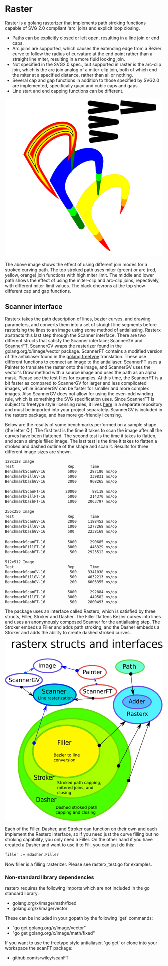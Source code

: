# Raster

Raster is a golang rasterizer that implements path stroking functions capable of SVG 2.0 compliant 'arc' joins and explicit loop closing. 



* Paths can be explicitly closed or left open, resulting in a line join or end caps. 
* Arc joins are supported, which causes the extending edge from a Bezier curve to follow the radius of curvature at the end point rather than a straight line miter, resulting in a more fluid looking join. 
* Not specified in the SVG2.0 spec., but supported in raster is the arc-clip join, which is the arc join analog of a miter-clip join, both of which end the miter at a specified distance, rather than all or nothing.
* Several cap and gap functions in addition to those specified by SVG2.0 are implemented, specifically quad and cubic caps and gaps.
* Line start and end capping functions can be different.


![rasterx example](doc/TestShapes4.svg.png?raw=true "Rasterx Example")

The above image shows the effect of using different join modes for a stroked curving path. The top stroked path uses miter (green) or arc (red, yellow, orange) join functions with high miter limit. The middle and lower path shows the effect of using the miter-clip and arc-clip joins, repectively, with different miter-limit values. The black chevrons at the top show different cap and gap functions.

## Scanner interface

Rasterx takes the path description of lines, bezier curves, and drawing parameters, and converts them into a set of straight line segments before rasterizing the lines to an image using some method of antialiasing. Rasterx abstracts this last step through the Scanner interface. There are two different structs that satisfy the Scanner interface; ScannerGV and [ScannerFT](https://github.com/srwiley/scanFT). ScannerGV wraps the rasterizer found in the golang.org/x/image/vector package. ScannerFT contains a modified version of the antialiaser found in the [golang freetype](https://github.com/golang/freetype) translation. These use different functions to connect an image to the antialiaser. ScannerFT uses a Painter to translate the raster onto the image, and ScannerGV uses the vector's Draw method with a source image and uses the path as an alpha mask. Please see the test files for examples. At this time, the ScannerFT is a bit faster as compared to ScannerGV for larger and less complicated images, while ScannerGV can be faster for smaller and more complex images. Also ScannerGV does not allow for using the even-odd winding rule, which is something the SVG specification uses. Since ScannerFT is subject to freetype style licensing rules, it lives [here](https://github.com/srwiley/scanFT) in a separate repository and must be imported into your project separately. ScannerGV is included in the rasterx package, and has more go-friendly licensing. 

Below are the results of some benchmarks performed on a sample shape (the letter Q ). The first test is the time it takes to scan the image after all the curves have been flattened. The second test is the time it takes to flatten, and scan a simple filled image. The last test is the time it takes to flatten a stroked and dashed outline of the shape and scan it. Results for three different image sizes are shown.


```
128x128 Image
Test                        Rep       Time
BenchmarkScanGV-16          5000      287180 ns/op
BenchmarkFillGV-16          5000      339831 ns/op
BenchmarkDashGV-16          2000      968265 ns/op

BenchmarkScanFT-16    	   20000       88118 ns/op
BenchmarkFillFT-16    	    5000      214370 ns/op
BenchmarkDashFT-16    	    1000     2063797 ns/op

256x256 Image
Test                        Rep       Time
BenchmarkScanGV-16          2000     1188452 ns/op
BenchmarkFillGV-16          1000     1277268 ns/op
BenchmarkDashGV-16          500      2238169 ns/op

BenchmarkScanFT-16    	    5000      290685 ns/op
BenchmarkFillFT-16    	    3000      446329 ns/op
BenchmarkDashFT-16    	     500     2923512 ns/op

512x512 Image
Test                        Rep       Time
BenchmarkScanGV-16           500     3341038 ns/op
BenchmarkFillGV-16           500     4032213 ns/op
BenchmarkDashGV-16           200     6003355 ns/op

BenchmarkScanFT-16    	    5000      292884 ns/op
BenchmarkFillFT-16    	    3000      449582 ns/op
BenchmarkDashFT-16    	     500     2800493 ns/op
```

The package uses an interface called Rasterx, which is satisfied by three structs, Filler, Stroker and Dasher.  The Filler flattens Bezier curves into lines and uses an anonymously composed Scanner for the antialiasing step. The Stroker embeds a Filler and adds path stroking, and the Dasher embedds a Stroker and adds the ability to create dashed stroked curves.


![rasterx Scheme](doc/schematic.png?raw=true "Rasterx Scheme")

Each of the Filler, Dasher, and Stroker can function on their own and each implement the Rasterx interface, so if you need just the curve filling but no stroking capability, you only need a Filler. On the other hand if you have created a Dasher and want to use it to Fill, you can just do this:

```golang
filler := &dasher.Filler
```
Now filler is a filling rasterizer. Please see rasterx_test.go for examples.


### Non-standard library dependencies
rasterx requires the following imports which are not included in the go standard library:

* golang.org/x/image/math/fixed
* golang.org/x/image/vector

These can be included in your gopath by the following 'get' commands:

* "go get golang.org/x/image/vector"
* "go get golang.org/x/image/math/fixed"

If you want to use the freetype style antialiaser, 'go get' or clone into your workspace the scanFT package:

* github.com/srwiley/scanFT 

